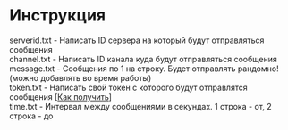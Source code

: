 # Инструкция

serverid.txt - Написать ID сервера на который будут отправляться сообщения<br>
channel.txt - Написать ID канала куда будут отправляться сообщения<br>
message.txt - Сообщения по 1 на строку. Будет отправлять рандомно! (можно добавлять во время работы)<br>
token.txt - Написать свой токен с которого будут отправлятся сообщения [<a href="https://youtu.be/lRxdUTjOgHM" target="_blank">Как получить</a>]<br>
time.txt - Интервал между сообщениями в секундах. 1 строка - от, 2 строка - до<br>
